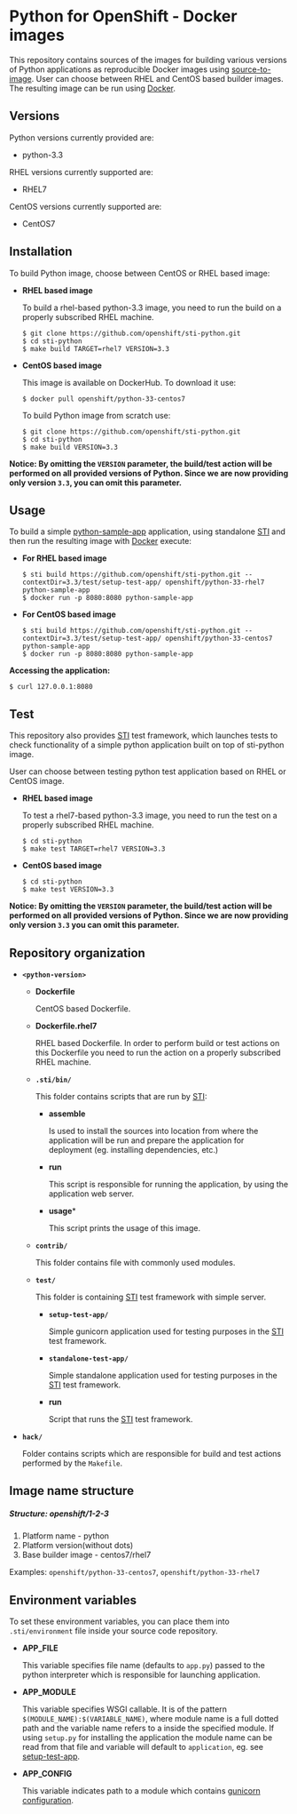 Python for OpenShift - Docker images
========================================

This repository contains sources of the images for building various versions
of Python applications as reproducible Docker images using
[source-to-image](https://github.com/openshift/source-to-image).
User can choose between RHEL and CentOS based builder images.
The resulting image can be run using [Docker](http://docker.io).


Versions
---------------
Python versions currently provided are:
* python-3.3

RHEL versions currently supported are:
* RHEL7

CentOS versions currently supported are:
* CentOS7


Installation
---------------
To build Python image, choose between CentOS or RHEL based image:
*  **RHEL based image**

    To build a rhel-based python-3.3 image, you need to run the build on a properly
    subscribed RHEL machine.

    ```
    $ git clone https://github.com/openshift/sti-python.git
    $ cd sti-python
    $ make build TARGET=rhel7 VERSION=3.3
    ```

*  **CentOS based image**

    This image is available on DockerHub. To download it use:

    ```
    $ docker pull openshift/python-33-centos7
    ```

    To build Python image from scratch use:

    ```
    $ git clone https://github.com/openshift/sti-python.git
    $ cd sti-python
    $ make build VERSION=3.3
    ```

**Notice: By omitting the `VERSION` parameter, the build/test action will be performed
on all provided versions of Python. Since we are now providing only version `3.3`,
you can omit this parameter.**


Usage
---------------------
To build a simple [python-sample-app](https://github.com/openshift/sti-python/tree/master/3.3/test/setup-test-app) application,
using standalone [STI](https://github.com/openshift/source-to-image) and then run the
resulting image with [Docker](http://docker.io) execute:

*  **For RHEL based image**
    ```
    $ sti build https://github.com/openshift/sti-python.git --contextDir=3.3/test/setup-test-app/ openshift/python-33-rhel7 python-sample-app
    $ docker run -p 8080:8080 python-sample-app
    ```

*  **For CentOS based image**
    ```
    $ sti build https://github.com/openshift/sti-python.git --contextDir=3.3/test/setup-test-app/ openshift/python-33-centos7 python-sample-app
    $ docker run -p 8080:8080 python-sample-app
    ```

**Accessing the application:**
```
$ curl 127.0.0.1:8080
```


Test
---------------------
This repository also provides [STI](https://github.com/openshift/source-to-image) test framework,
which launches tests to check functionality of a simple python application built on top of sti-python image.

User can choose between testing python test application based on RHEL or CentOS image.

*  **RHEL based image**

    To test a rhel7-based python-3.3 image, you need to run the test on a properly subscribed RHEL machine.

    ```
    $ cd sti-python
    $ make test TARGET=rhel7 VERSION=3.3
    ```

*  **CentOS based image**

    ```
    $ cd sti-python
    $ make test VERSION=3.3
    ```

**Notice: By omitting the `VERSION` parameter, the build/test action will be performed
on all provided versions of Python. Since we are now providing only version `3.3`
you can omit this parameter.**


Repository organization
------------------------
* **`<python-version>`**

    * **Dockerfile**

        CentOS based Dockerfile.

    * **Dockerfile.rhel7**

        RHEL based Dockerfile. In order to perform build or test actions on this
        Dockerfile you need to run the action on a properly subscribed RHEL machine.

    * **`.sti/bin/`**

        This folder contains scripts that are run by [STI](https://github.com/openshift/source-to-image):

        *   **assemble**

            Is used to install the sources into location from where the application
            will be run and prepare the application for deployment (eg. installing
            dependencies, etc.)

        *   **run**

            This script is responsible for running the application, by using the
            application web server.

        *   **usage***

            This script prints the usage of this image.

    * **`contrib/`**

        This folder contains file with commonly used modules.

    * **`test/`**

        This folder is containing [STI](https://github.com/openshift/source-to-image)
        test framework with simple server.

        * **`setup-test-app/`**

            Simple gunicorn application used for testing purposes in the [STI](https://github.com/openshift/source-to-image) test framework.

        * **`standalone-test-app/`**

            Simple standalone application used for testing purposes in the [STI](https://github.com/openshift/source-to-image) test framework.

        * **run**

            Script that runs the [STI](https://github.com/openshift/source-to-image) test framework.

* **`hack/`**

    Folder contains scripts which are responsible for build and test actions performed by the `Makefile`.


Image name structure
------------------------
##### Structure: openshift/1-2-3

1. Platform name - python
2. Platform version(without dots)
3. Base builder image - centos7/rhel7

Examples: `openshift/python-33-centos7`, `openshift/python-33-rhel7`


Environment variables
---------------------

To set these environment variables, you can place them into `.sti/environment`
file inside your source code repository.

* **APP_FILE**

    This variable specifies file name (defaults to `app.py`) passed to the python interpreter which is
    responsible for launching application.

* **APP_MODULE**

    This variable specifies WSGI callable. It is of the pattern `$(MODULE_NAME):$(VARIABLE_NAME)`,
    where module name is a full dotted path and the variable name refers to a inside the specified module.
    If using `setup.py` for installing the application the module name can be read from that file and variable
    will default to `application`, eg. see [setup-test-app](https://github.com/openshift/sti-python/tree/master/3.3/test/setup-test-app).

* **APP_CONFIG**

    This variable indicates path to a module which contains [gunicorn configuration](http://docs.gunicorn.org/en/latest/configure.html).
